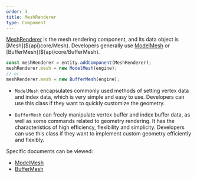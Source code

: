 ```yaml
---
order: 4
title: MeshRenderer
type: Compoment
---
```


[MeshRenderer](${api}core/MeshRenderer) is the mesh rendering component, and its data object is [Mesh](${api}core/Mesh). Developers generally use [ModelMesh](${api}core/ModelMesh) or [BufferMesh](${api}core/BufferMesh).

``` TypeScript
const meshRenderer = entity.addComponent(MeshRenderer);
meshRenderer.mesh = new ModelMesh(engine);
// or
meshRenderer.mesh = new BufferMesh(engine);
```

- `ModelMesh` encapsulates commonly used methods of setting vertex data and index data, which is very simple and easy to use. Developers can use this class if they want to quickly customize the geometry.

- `BufferMesh` can freely manipulate vertex buffer and index buffer data, as well as some commands related to geometry rendering. It has the characteristics of high efficiency, flexibility and simplicity. Developers can use this class if they want to implement custom geometry efficiently and flexibly.

Specific documents can be viewed:

- [ModelMesh](${docs}model-mesh-cn)
- [BufferMesh](${docs}buffer-mesh-cn)

